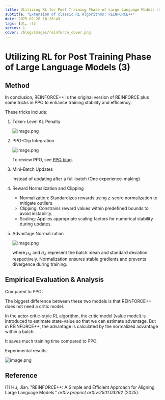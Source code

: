 ```yaml
---
title: Utilizing RL for Post Training Phase of Large Language Models (3)
subtitle: "Extension of classic RL Algorithms: REINFORCE++"
date: 2025-02-28 16:26:43
tags: [dl, rl]
series: 1
cover: /blog/images/reinforce_cover.png
---
```


# Utilizing RL for Post Training Phase of Large Language Models (3)

## Method

In conclusion, REINFORCE++ is the original version of REINFORCE plus some tricks in  PPO to enhance training stability and efficiency.

These tricks include:

1. Token-Level KL Penalty

   ![image.png](/blog/images/REINFORCE++%20A%20Simple%20and%20Efficient%20Approach%20for%20Al%200bcdbe51ff494634b31d38fab7b17ba4/image.png)

2. PPO-Clip Integration

   ![image.png](/blog/images/REINFORCE++%20A%20Simple%20and%20Efficient%20Approach%20for%20Al%200bcdbe51ff494634b31d38fab7b17ba4/image%201.png)

   To review PPO, see [PPO blog](https://linn3a.github.io/blog/posts/dl/PPO).

3. Mini-Batch Updates

   Instead of updating after a full-batch (One experience-making)

4. Reward Normalization and Clipping

   - Normalization: Standardizes rewards using z-score normalization to mitigate outliers.
   - Clipping: Constrains reward values within predefined bounds to avoid instability.
   - Scaling: Applies appropriate scaling factors for numerical stability during updates.

5. Advantage Normalization

   ![image.png](/blog/images/REINFORCE++%20A%20Simple%20and%20Efficient%20Approach%20for%20Al%200bcdbe51ff494634b31d38fab7b17ba4/a66fe1df-cd1c-49ef-8e50-5f39462b534c.png)

   where $\mu_A$ and $\sigma_A$ represent the batch mean and standard deviation respectively. Normalization ensures stable gradients and prevents divergence during training.

## Empirical Evaluation & Analysis

Compared to PPO:

The biggest difference between these two models is that REINFORCE++ does not need a critic model. 

In the actor-critic-style RL algorithm, the critic model (value model) is introduced to estimate state-value so that we can estimate advantage. But in REINFORCE++, the advantage is calculated by the normalized advantage within a batch.

It saves much training time compared to PPO.

Experimental results:

![image.png](/blog/images/REINFORCE++%20A%20Simple%20and%20Efficient%20Approach%20for%20Al%200bcdbe51ff494634b31d38fab7b17ba4/image%202.png)

## Reference

[1] Hu, Jian. "REINFORCE++: A Simple and Efficient Approach for Aligning Large Language Models." *arXiv preprint arXiv:2501.03262* (2025).
